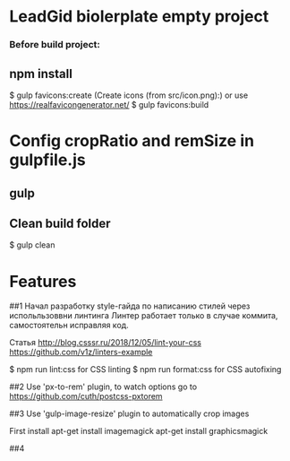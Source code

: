 # LeadGid biolerplate empty project

### Before build project:

## npm install

$ gulp favicons:create (Create icons (from src/icon.png):) or use https://realfavicongenerator.net/
$ gulp favicons:build

# Config cropRatio and remSize in gulpfile.js

## gulp

## Clean build folder
$ gulp clean

# Features

##1
Начал разработку style-гайда по написанию стилей через испольльзоввни линтинга
Линтер работает только в случае коммита, самостоятельн исправляя код.

Статья http://blog.csssr.ru/2018/12/05/lint-your-css
https://github.com/v1z/linters-example

$ npm run lint:css for CSS linting
$ npm run format:css for CSS autofixing

##2
Use 'px-to-rem' plugin, to watch options go to https://github.com/cuth/postcss-pxtorem

##3
Use 'gulp-image-resize' plugin to automatically crop images

First install
apt-get install imagemagick
apt-get install graphicsmagick

##4

